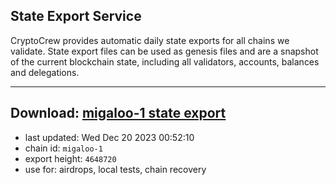 ## State Export Service
CryptoCrew provides automatic daily state exports for all chains we validate. State export files can be used as genesis files and are a snapshot of the current blockchain state, including all validators, accounts, balances and delegations.

---
**Download: [migaloo-1 state export](https://dl.ccvalidators.com/SERVICE/migaloo/migaloo-1_export_4648720.json)**
---

- last updated: Wed Dec 20 2023 00:52:10
- chain id: `migaloo-1`
- export height: `4648720`
- use for: airdrops, local tests, chain recovery
